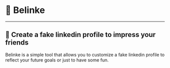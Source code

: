 # 🐝 Belinke
---
## 🚧 Create a fake linkedin profile to impress your friends
Belinke is a simple tool that allows you to customize a fake linkedin profile to reflect your future goals or just to have some fun.

